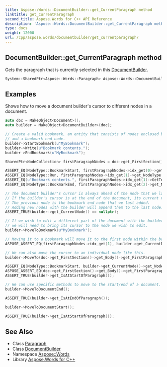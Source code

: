 ```yaml
---
title: Aspose::Words::DocumentBuilder::get_CurrentParagraph method
linktitle: get_CurrentParagraph
second_title: Aspose.Words for C++ API Reference
description: 'Aspose::Words::DocumentBuilder::get_CurrentParagraph method. Gets the paragraph that is currently selected in this DocumentBuilder in C++.'
type: docs
weight: 12000
url: /cpp/aspose.words/documentbuilder/get_currentparagraph/
---
```

## DocumentBuilder::get_CurrentParagraph method


Gets the paragraph that is currently selected in this [DocumentBuilder](../).

```cpp
System::SharedPtr<Aspose::Words::Paragraph> Aspose::Words::DocumentBuilder::get_CurrentParagraph()
```


## Examples



Shows how to move a document builder's cursor to different nodes in a document. 
```cpp
auto doc = MakeObject<Document>();
auto builder = MakeObject<DocumentBuilder>(doc);

// Create a valid bookmark, an entity that consists of nodes enclosed by a bookmark start node,
// and a bookmark end node.
builder->StartBookmark(u"MyBookmark");
builder->Write(u"Bookmark contents.");
builder->EndBookmark(u"MyBookmark");

SharedPtr<NodeCollection> firstParagraphNodes = doc->get_FirstSection()->get_Body()->get_FirstParagraph()->get_ChildNodes();

ASSERT_EQ(NodeType::BookmarkStart, firstParagraphNodes->idx_get(0)->get_NodeType());
ASSERT_EQ(NodeType::Run, firstParagraphNodes->idx_get(1)->get_NodeType());
ASSERT_EQ(u"Bookmark contents.", firstParagraphNodes->idx_get(1)->GetText().Trim());
ASSERT_EQ(NodeType::BookmarkEnd, firstParagraphNodes->idx_get(2)->get_NodeType());

// The document builder's cursor is always ahead of the node that we last added with it.
// If the builder's cursor is at the end of the document, its current node will be null.
// The previous node is the bookmark end node that we last added.
// Adding new nodes with the builder will append them to the last node.
ASSERT_TRUE(builder->get_CurrentNode() == nullptr);

// If we wish to edit a different part of the document with the builder,
// we will need to bring its cursor to the node we wish to edit.
builder->MoveToBookmark(u"MyBookmark");

// Moving it to a bookmark will move it to the first node within the bookmark start and end nodes, the enclosed run.
ASPOSE_ASSERT_EQ(firstParagraphNodes->idx_get(1), builder->get_CurrentNode());

// We can also move the cursor to an individual node like this.
builder->MoveTo(doc->get_FirstSection()->get_Body()->get_FirstParagraph()->GetChildNodes(NodeType::Any, false)->idx_get(0));

ASSERT_EQ(NodeType::BookmarkStart, builder->get_CurrentNode()->get_NodeType());
ASPOSE_ASSERT_EQ(doc->get_FirstSection()->get_Body()->get_FirstParagraph(), builder->get_CurrentParagraph());
ASSERT_TRUE(builder->get_IsAtStartOfParagraph());

// We can use specific methods to move to the start/end of a document.
builder->MoveToDocumentEnd();

ASSERT_TRUE(builder->get_IsAtEndOfParagraph());

builder->MoveToDocumentStart();

ASSERT_TRUE(builder->get_IsAtStartOfParagraph());
```

## See Also

* Class [Paragraph](../../paragraph/)
* Class [DocumentBuilder](../)
* Namespace [Aspose::Words](../../)
* Library [Aspose.Words for C++](../../../)
